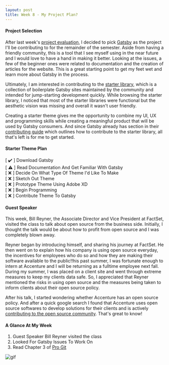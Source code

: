 ```yaml
---
layout: post
title: Week 8 - My Project Plan?
---
```



#### Project Selection
<!-- Chronicle your activities related to the project on which you are going to work. What did you do to install the development environment? What issues are you considering? How are you filtering them? What are you reading? In general, write about the work you are doing on your project. -->
After last week's [project evaluation], I decided to pick [Gatsby] as the project I'll be contributing to for the remainder of the semester. Aside from having a friendly community, this is a tool that I see myself using in the near future and I would love to have a hand in making it better. Looking at the issues, a few of the beginner ones were related to documentation and the creation of articles for the website. This is a great starting point to get my feet wet and learn more about Gatsby in the process.

Ultimately, I am interested in contributing to the [starter library], which is a collection of boilerplate Gatsby sites maintained by the community and intended for jump-starting development quickly. While browsing the starter library, I noticed that most of the starter libraries were functional but the aesthetic vision was missing and overall it wasn't user friendly. 

Creating a starter theme gives me the opportunity to combine my UI, UX and programming skills while creating a meaningful product that will be used by Gatsby consumers. And since Gatsby already has section in their [contributing guide] which outlines how to contribute to the starter library, all that's left is for me to get started.

#### Starter Theme Plan
[ ✔️ ] Download Gatsby <br/>
[ ⚠️ ] Read Documentation And Get Familiar With Gatsby <br/>
[ ❌ ] Decide On What Type Of Theme I'd Like To Make <br/>
[ ❌ ] Sketch Out Theme <br/>
[ ❌ ] Prototype Theme Using Adobe XD <br/>
[ ❌ ] Begin Programming <br/>
[ ❌ ] Contribute Theme To Gatsby <br/>



#### Guest Speaker
<!-- Write about the visit by Bill Reyner. And do not forget to update your Contribution pages and summarize your weekly work.-->
This week, Bill Reyner, the Associate Director and Vice President at FactSet, visited the class to talk about open source from the business side. Initially, I thought the talk would be about how to profit from open source and I was completely blown away. 

Reyner began by introducing himself, and sharing his journey at FactSet. He then went on to explain how his company is using open source everyday, the incentives for employees who do so and how they are making their software available to the public!!his past summer, I was fortunate enough to intern at Accenture and I will be returning as a fulltime employee next fall. During my summer, I was placed on a client site and went through extreme measures to keep my clients data safe. So, I appreciated that Reyner mentioned the risks in using open source and the measures being taken to inform clients about their open source policy.

After his talk, I started wondering whether Accenture has an open source policy. And after a quick google search I found that Accenture uses open source softwares to develop solutions for their clients and is actively [contributing to the open source community]. That's great to know!


#### A Glance At My Week
1. Guest Speaker Bill Reyner visited the class
2. Looked For Gatsby Issues To Work On
3. Read Chapter 3 of [Pro Git]

![gif]

<!-- LINKS -->
[project evaluation]:https://hunter-college-ossd-fall-2019.github.io/giocare-weekly/week07/
[Gatsby]: https://www.gatsbyjs.org/
[starter library]: https://www.gatsbyjs.org/starters/
[contributing guide]: https://www.gatsbyjs.org/contributing/submit-to-starter-library/
[contributing to the open source community]: https://accenture.github.io/
[Pro Git]:https://git-scm.com/book/en/v2

[gif]:https://i.imgur.com/yKCVfQb.gif